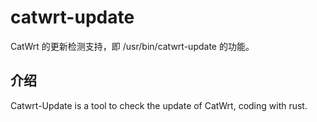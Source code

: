 # catwrt-update

CatWrt 的更新检测支持，即 /usr/bin/catwrt-update 的功能。

## 介绍

Catwrt-Update is a tool to check the update of CatWrt, coding with rust.
